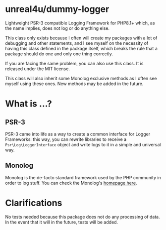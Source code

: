 # unreal4u/dummy-logger

Lightweight PSR-3 compatible Logging Framework for PHP8.1+ which, as the name implies, does not log or do anything else.

This class only exists because I often will create my packages with a lot of debugging and other statements, and I see
myself on the necessity of having this class defined in the package itself, which breaks the rule that a package should
do one and only one thing correctly.

If you are facing the same problem, you can also use this class. It is released under the MIT license.

This class will also inherit some Monolog exclusive methods as I often see myself using these ones. New methods may be
added in the future.

# What is ...?

## PSR-3

PSR-3 came into life as a way to create a common interface for Logger Frameworks: this way, you can rewrite libraries to
receive a `Psr\Log\LoggerInterface` object and write logs to it in a simple and universal way.

## Monolog

Monolog is the de-facto standard framework used by the PHP community in order to log stuff. You can check the Monolog's
[homepage here](https://github.com/Seldaek/monolog).

# Clarifications

No tests needed because this package does not do any processing of data. In the event that it will in the future, tests
will be added.
